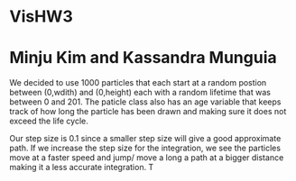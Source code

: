 # VisHW3
# Minju Kim and Kassandra Munguia

We decided to use 1000 particles that each start at a random postion between (0,wdith) and (0,height) each with a random lifetime that was between 0 and 201. 
The paticle class also has an age variable that keeps track of how long the particle has been drawn and making sure it does not exceed the life cycle. 

Our step size is 0.1 since a smaller step size will give a good approximate path. If we increase the step size
for the integration, we see the particles move at a faster speed and jump/ move a long a 
path at a bigger distance making it a less accurate integration. T
